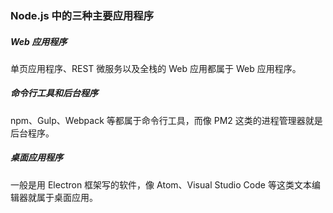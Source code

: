 ### Node.js 中的三种主要应用程序

##### Web 应用程序

单页应用程序、REST 微服务以及全栈的 Web 应用都属于 Web 应用程序。

##### 命令行工具和后台程序

npm、Gulp、Webpack 等都属于命令行工具，而像 PM2 这类的进程管理器就是后台程序。

##### 桌面应用程序

一般是用 Electron 框架写的软件，像 Atom、Visual Studio Code 等这类文本编辑器就属于桌面应用。


